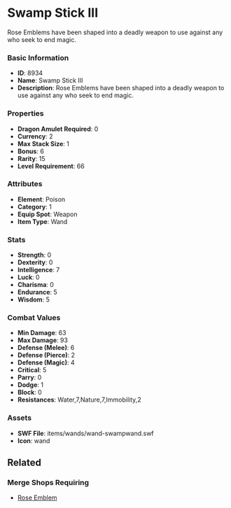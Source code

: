# Swamp Stick III

Rose Emblems have been shaped into a deadly weapon to use against any who seek to end magic.

### Basic Information

- **ID**: 8934
- **Name**: Swamp Stick III
- **Description**: Rose Emblems have been shaped into a deadly weapon to use against any who seek to end magic.

### Properties

- **Dragon Amulet Required**: 0
- **Currency**: 2
- **Max Stack Size**: 1
- **Bonus**: 6
- **Rarity**: 15
- **Level Requirement**: 66

### Attributes

- **Element**: Poison
- **Category**: 1
- **Equip Spot**: Weapon
- **Item Type**: Wand

### Stats

- **Strength**: 0
- **Dexterity**: 0
- **Intelligence**: 7
- **Luck**: 0
- **Charisma**: 0
- **Endurance**: 5
- **Wisdom**: 5

### Combat Values

- **Min Damage**: 63
- **Max Damage**: 93
- **Defense (Melee)**: 6
- **Defense (Pierce)**: 2
- **Defense (Magic)**: 4
- **Critical**: 5
- **Parry**: 0
- **Dodge**: 1
- **Block**: 0
- **Resistances**: Water,7,Nature,7,Immobility,2

### Assets

- **SWF File**: items/wands/wand-swampwand.swf
- **Icon**: wand

## Related

### Merge Shops Requiring

- [Rose Emblem](../merge-shops/131-rose-emblem.md)

